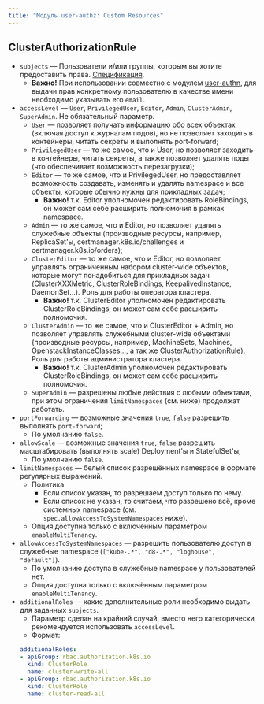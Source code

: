 ```yaml
---
title: "Модуль user-authz: Custom Resources"
---
```


## ClusterAuthorizationRule

* `subjects` — Пользователи и/или группы, которым вы хотите предоставить права. [Спецификация](https://kubernetes.io/docs/reference/generated/kubernetes-api/v1.20/#subject-v1-rbac-authorization-k8s-io).
    * **Важно!** При использовании совместно с модулем [user-authn](/modules/150-user-authn/), для выдачи прав конкретному пользователю в качестве имени необходимо указывать его `email`.
* `accessLevel` — `User`, `PrivilegedUser`, `Editor`, `Admin`, `ClusterAdmin`, `SuperAdmin`. Не обязательный параметр.
    * `User` — позволяет получать информацию обо всех объектах (включая доступ к журналам подов), но не позволяет заходить в контейнеры, читать секреты и выполнять port-forward;
    * `PrivilegedUser` — то же самое, что и User, но позволяет заходить в контейнеры, читать секреты, а также позволяет удалять поды (что обеспечивает возможность перезагрузки);
    * `Editor` — то же самое, что и PrivilegedUser, но предоставляет возможность создавать, изменять и удалять namespace и все объекты, которые обычно нужны для прикладных задач;
      * **Важно!** т.к. Editor уполномочен редактировать RoleBindings, он может сам себе расширить полномочия в рамках namespace.
    * `Admin` — то же самое, что и Editor, но позволяет удалять служебные объекты (производные ресурсы, например, ReplicaSet'ы, certmanager.k8s.io/challenges и certmanager.k8s.io/orders);
    * `ClusterEditor` — то же самое, что и Editor, но позволяет управлять ограниченным набором cluster-wide объектов, которые могут понадобиться для прикладных задач (ClusterXXXMetric, ClusterRoleBindings, KeepalivedInstance, DaemonSet...). Роль для работы оператора кластера.
      * **Важно!** т.к. ClusterEditor уполномочен редактировать ClusterRoleBindings, он может сам себе расширить полномочия.
    * `ClusterAdmin` — то же самое, что и ClusterEditor + Admin, но позволяет управлять служебными cluster-wide объектами (производные ресурсы, например, MachineSets, Machines, OpenstackInstanceClasses..., а так же ClusterAuthorizationRule). Роль для работы администратора кластера.
      * **Важно!** т.к. ClusterAdmin уполномочен редактировать ClusterRoleBindings, он может сам себе расширить полномочия.
    * `SuperAdmin` — разрешены любые действия с любыми объектами, при этом ограничения `limitNamespaces` (см. ниже) продолжат работать.
* `portForwarding` — возможные значения `true`, `false` разрешить выполнять `port-forward`;
    * По умолчанию `false`.
* `allowScale` — возможные значения `true`, `false` разрешить масштабировать (выполнять scale) Deployment'ы и StatefulSet'ы;
    * По умолчанию `false`.
* `limitNamespaces` — белый список разрешённых namespace в формате регулярных выражений.
    * Политика:
        * Если список указан, то разрешаем доступ только по нему.
        * Если список не указан, то считаем, что разрешено всё, кроме системных namespace (см. `spec.allowAccessToSystemNamespaces` ниже).
    * Опция доступна только с включённым параметром `enableMultiTenancy`.
* `allowAccessToSystemNamespaces` — разрешить пользователю доступ в служебные namespace (`["kube-.*", "d8-.*", "loghouse", "default"]`).
    * По умолчанию доступа в служебные namespace у пользователей нет.
    * Опция доступна только с включённым параметром `enableMultiTenancy`.
* `additionalRoles` — какие дополнительные роли необходимо выдать для заданных `subjects`.
    * Параметр сделан на крайний случай, вместо него категорически рекомендуется использовать `accessLevel`.
    * Формат:
    ```yaml
    additionalRoles:
    - apiGroup: rbac.authorization.k8s.io
      kind: ClusterRole
      name: cluster-write-all
    - apiGroup: rbac.authorization.k8s.io
      kind: ClusterRole
      name: cluster-read-all
    ```
